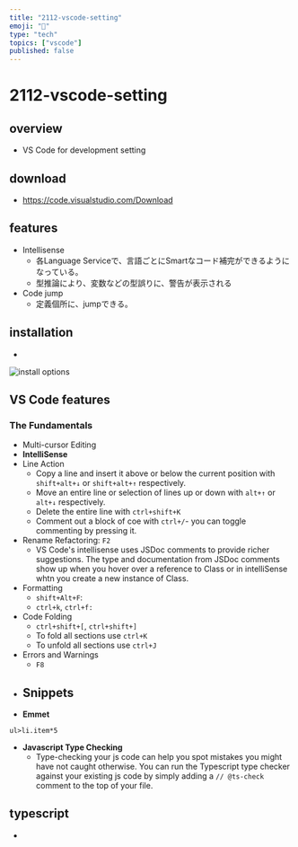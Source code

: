 ```yaml
---
title: "2112-vscode-setting"
emoji: "🎹"
type: "tech"
topics: ["vscode"]
published: false
---
```

# 2112-vscode-setting
## overview
- VS Code for development setting
## download
- https://code.visualstudio.com/Download

## features
- Intellisense
  - 各Language Serviceで、言語ごとにSmartなコード補完ができるようになっている。
  - 型推論により、変数などの型誤りに、警告が表示される
- Code jump
  - 定義個所に、jumpできる。

## installation
-
 ![install options](https://i.gyazo.com/5742d213f35d7d009800944a61ae1a1e.png)
## VS Code features
### The Fundamentals
- Multi-cursor Editing
- **IntelliSense**
- Line Action
  - Copy a line and insert it above or below the current position with `shift+alt+↓` or `shift+alt+↑` respectively.
  - Move an entire line or selection of lines up or down with `alt+↑` or `alt+↓` respectively.
  - Delete the entire line with `ctrl+shift+K`
  - Comment out a block of coe with `ctrl+/`- you can toggle commenting by pressing it. 
- Rename Refactoring: `F2`
  - VS Code's intellisense uses JSDoc comments to provide richer suggestions. The type and documentation from JSDoc comments show up when you hover over a reference to Class or in intelliSense whtn you create a new instance of Class.
- Formatting
  - `shift+Alt+F`: 
  - `ctrl+k`, `ctrl+f: `
- Code Folding
  - `ctrl+shift+[`, `ctrl+shift+]`
  - To fold all sections use `ctrl+K`
  - To unfold all sections use `ctrl+J`
- Errors and Warnings
  - `F8`
- Snippets
  - 
- **Emmet**
```
ul>li.item*5
```

- **Javascript Type Checking**
  - Type-checking your js code can help you spot mistakes you might have not caught otherwise. You can run the Typescript type checker against your existing js code by simply adding a `// @ts-check` comment to the top of your file.

## typescript
- 